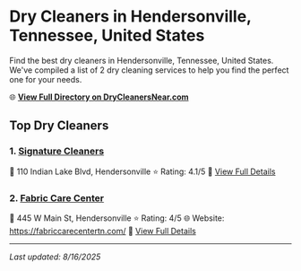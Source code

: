 # Dry Cleaners in Hendersonville, Tennessee, United States

Find the best dry cleaners in Hendersonville, Tennessee, United States. We've compiled a list of 2 dry cleaning services to help you find the perfect one for your needs.

🌐 **[View Full Directory on DryCleanersNear.com](https://drycleanersnear.com/city/US/Tennessee/Hendersonville)**

## Top Dry Cleaners

### 1. [Signature Cleaners](https://drycleanersnear.com/dryCleaner/6861efad6d1fa2e11f5138a6/signature-cleaners)
📍 110 Indian Lake Blvd, Hendersonville
⭐ Rating: 4.1/5
🔗 [View Full Details](https://drycleanersnear.com/dryCleaner/6861efad6d1fa2e11f5138a6/signature-cleaners)

### 2. [Fabric Care Center](https://drycleanersnear.com/dryCleaner/6861efac6d1fa2e11f513852/fabric-care-center)
📍 445 W Main St, Hendersonville
⭐ Rating: 4/5
🌐 Website: https://fabriccarecentertn.com/
🔗 [View Full Details](https://drycleanersnear.com/dryCleaner/6861efac6d1fa2e11f513852/fabric-care-center)


---

*Last updated: 8/16/2025*
